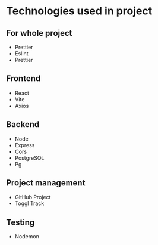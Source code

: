 # Technologies used in project

## For whole project

- Prettier
- Eslint
- Prettier

## Frontend

- React
- Vite
- Axios

## Backend

- Node
- Express
- Cors
- PostgreSQL
- Pg

## Project management

- GitHub Project
- Toggl Track

## Testing

- Nodemon
